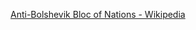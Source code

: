 ﻿[Anti-Bolshevik Bloc of Nations - Wikipedia](https://en.wikipedia.org/wiki/Anti-Bolshevik_Bloc_of_Nations)